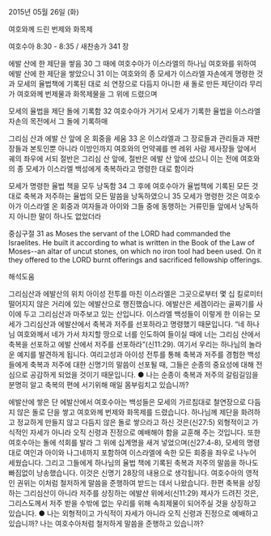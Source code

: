 2015년 05월 26일 (화)

여호와께 드린 번제와 화목제



여호수아 8:30 - 8:35 / 새찬송가 341 장


에발 산에 한 제단을 쌓음
30 그 때에 여호수아가 이스라엘의 하나님 여호와를 위하여 에발 산에 한 제단을 쌓았으니 31 이는 여호와의 종 모세가 이스라엘 자손에게 명령한 것과 모세의 율법책에 기록된 대로 쇠 연장으로 다듬지 아니한 새 돌로 만든 제단이라 무리가 여호와께 번제물과 화목제물을 그 위에 드렸으며 


모세의 율법을 제단 돌에 기록함
32 여호수아가 거기서 모세가 기록한 율법을 이스라엘 자손의 목전에서 그 돌에 기록하매   

그리심 산과 에발 산 앞에 온 회중을 세움
33 온 이스라엘과 그 장로들과 관리들과 재판장들과 본토인뿐 아니라 이방인까지 여호와의 언약궤를 멘 레위 사람 제사장들 앞에서 궤의 좌우에 서되 절반은 그리심 산 앞에, 절반은 에발 산 앞에 섰으니 이는 전에 여호와의 종 모세가 이스라엘 백성에게 축복하라고 명령한 대로 함이라 

모세가 명령한 율법 책을 모두 낭독함
34 그 후에 여호수아가 율법책에 기록된 모든 것 대로 축복과 저주하는 율법의 모든 말씀을 낭독하였으니 35 모세가 명령한 것은 여호수아가 이스라엘 온 회중과 여자들과 아이와 그들 중에 동행하는 거류민들 앞에서 낭독하지 아니한 말이 하나도 없었더라

중심구절 31 as Moses the servant of the LORD had commanded the Israelites. He built it according to what is written in the Book of the Law of Moses--an altar of uncut stones, on which no iron tool had been used. On it they offered to the LORD burnt offerings and sacrificed fellowship offerings.

해석도움





그리심산과 에발산의 위치 
아이성 전투를 마친 이스라엘은 그곳으로부터 몇 십 킬로미터 떨어지지 않은 거리에 있는 에발산으로 행진했습니다. 에발산은 세겜이라는 골짜기를 사이에 두고 그리심산과 마주보고 있는 산입니다. 이스라엘 백성들이 이렇게 한 이유는 모세가 그리심산과 에발산에서 축복과 저주를 선포하라고 명령했기 때문입니다. “네 하나님 여호와께서 네가 가서 차지할 땅으로 너를 인도하여 들이실 때에 너는 그리심 산에서 축복을 선포하고 에발 산에서 저주를 선포하라”(신11:29). 여기서 우리는 하나님의 놀라운 예지를 발견하게 됩니다. 여리고성과 아이성 전투를 통해 축복과 저주를 경험한 백성들에게 축복과 저주에 대한 신명기의 말씀이 선포될 때, 그들은 순종의 중요성에 대해 전심으로 공감하게 되었을 것이기 때문입니다.
●  나는 순종이 축복과 저주의 갈림길임을 분명히 알고 축복의 편에 서기위해 매일 몸부림치고 있습니까? 

에발산에 쌓은 단 
에발산에서 여호수아는 백성들은 모세의 가르침대로 철연장으로 다듬지 않은 돌로 단을 쌓고 여호와께 번제와 화목제를 드렸습니다. 하나님께 제단을 화려하고 정교하게 만들지 않고 다듬지 않은 돌로 쌓으라고 하신 것은(신27:5) 외형적이고 가식적인 자세가 아니라 오직 신령과 진정으로 예배해야 함을 교훈해 주는 것입니다. 또한 여호수아는 돌에 석회를 발라 그 위에 십계명을 새겨 넣었으며(신27:4-8), 모세의 명령대로 여인과 아이와 나그네까지 포함하여 이스라엘에 속한 모든 회중을 좌우로 나누어 세웠습니다. 그리고 그들에게 하나님의 율법 책에 기록된 축복과 저주의 말씀을 하나도 빠짐없이 낭송했습니다. 이것은 신명기 28장의 내용으로 생각됩니다. 여호수아의 영적인 권위는 이처럼 철저하게 말씀을 준행하여 받드는 데서 나왔습니다. 한편 축복을 상징하는 그리심산이 아니라 저주를 상징하는 에발산 위에서(신11:29) 제사가 드려진 것은, 그리스도께서 저주 받을 수밖에 없는 우리를 위해 속죄제물이 되어주실 것을 상징하고 있습니다.
●  나는 외형적이고 가식적이 자세가 아니라 오직 신령과 진정으로 예배하고 있습니까? 나는 여호수아처럼 철저하게 말씀을 준행하고 있습니까?